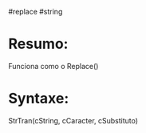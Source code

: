 #replace #string 





# Resumo:
Funciona como o Replace()





# Syntaxe:
StrTran(cString, cCaracter, cSubstituto)